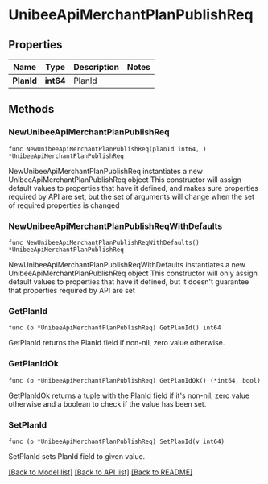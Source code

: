 # UnibeeApiMerchantPlanPublishReq

## Properties

Name | Type | Description | Notes
------------ | ------------- | ------------- | -------------
**PlanId** | **int64** | PlanId | 

## Methods

### NewUnibeeApiMerchantPlanPublishReq

`func NewUnibeeApiMerchantPlanPublishReq(planId int64, ) *UnibeeApiMerchantPlanPublishReq`

NewUnibeeApiMerchantPlanPublishReq instantiates a new UnibeeApiMerchantPlanPublishReq object
This constructor will assign default values to properties that have it defined,
and makes sure properties required by API are set, but the set of arguments
will change when the set of required properties is changed

### NewUnibeeApiMerchantPlanPublishReqWithDefaults

`func NewUnibeeApiMerchantPlanPublishReqWithDefaults() *UnibeeApiMerchantPlanPublishReq`

NewUnibeeApiMerchantPlanPublishReqWithDefaults instantiates a new UnibeeApiMerchantPlanPublishReq object
This constructor will only assign default values to properties that have it defined,
but it doesn't guarantee that properties required by API are set

### GetPlanId

`func (o *UnibeeApiMerchantPlanPublishReq) GetPlanId() int64`

GetPlanId returns the PlanId field if non-nil, zero value otherwise.

### GetPlanIdOk

`func (o *UnibeeApiMerchantPlanPublishReq) GetPlanIdOk() (*int64, bool)`

GetPlanIdOk returns a tuple with the PlanId field if it's non-nil, zero value otherwise
and a boolean to check if the value has been set.

### SetPlanId

`func (o *UnibeeApiMerchantPlanPublishReq) SetPlanId(v int64)`

SetPlanId sets PlanId field to given value.



[[Back to Model list]](../README.md#documentation-for-models) [[Back to API list]](../README.md#documentation-for-api-endpoints) [[Back to README]](../README.md)



